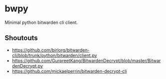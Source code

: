 # bwpy

Minimal python bitwarden cli client.

## Shoutouts

- https://github.com/birlorg/bitwarden-cli/blob/trunk/python/bitwarden/client.py
- https://github.com/GurpreetKang/BitwardenDecrypt/blob/master/BitwardenDecrypt.py
- https://github.com/mickaelperrin/bitwarden-decrypt-cli
